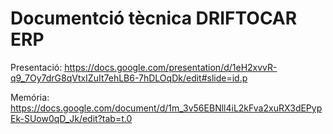 # Documentció tècnica DRIFTOCAR ERP

Presentació: https://docs.google.com/presentation/d/1eH2xvvR-q9_7Oy7drG8qVtxIZuIt7ehLB6-7hDLOqDk/edit#slide=id.p

Memória: https://docs.google.com/document/d/1m_3v56EBNll4iL2kFva2xuRX3dEPypEk-SUow0qD_Jk/edit?tab=t.0
